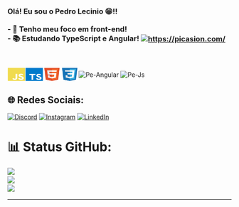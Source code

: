 
### Olá! Eu sou o Pedro Lecinio 😁!!<br><br>- 🔎 Tenho meu foco em front-end!<br>- 📚 Estudando TypeScript e Angular! <a href="https://picasion.com/"><img src="https://i.picasion.com/pic92/098f176452823de44b5bddec17bff39b.gif" align="center" width="100" height="100" border="0" alt="https://picasion.com/" /></a><br /><a href="https://picasion.com/"></a>

<div style="display: inline_block"><br><br>  <img align="center" alt="Pe-Js" height="30" width="40" src="https://raw.githubusercontent.com/devicons/devicon/master/icons/javascript/javascript-plain.svg"><img align="center" alt="Pe-Ts" height="30" width="40" src="https://raw.githubusercontent.com/devicons/devicon/master/icons/typescript/typescript-plain.svg"><img align="center" alt="Pe-HTML" height="30" width="40" src="https://raw.githubusercontent.com/devicons/devicon/master/icons/html5/html5-original.svg"><img align="center" alt="Pe-CSS" height="30" width="40" src="https://raw.githubusercontent.com/devicons/devicon/master/icons/css3/css3-original.svg"><img align="center" alt="Pe-Angular" height="30" width="40" class="svgLogo" ng-src="https://cdn.jsdelivr.net/gh/devicons/devicon/icons/angularjs/angularjs-plain.svg"                 src="https://cdn.jsdelivr.net/gh/devicons/devicon/icons/angularjs/angularjs-plain.svg"> <img class="svgLogo" align="center" alt="Pe-Js" height="30" width="40" ng-src="https://cdn.jsdelivr.net/gh/devicons/devicon/icons/php/php-plain.svg" src="https://cdn.jsdelivr.net/gh/devicons/devicon/icons/php/php-plain.svg">        <br></div>


## 🌐 Redes Sociais:
[![Discord](https://img.shields.io/badge/Discord-%237289DA.svg?logo=discord&logoColor=white)](https://discord.gg/Pedrolecinio#8297) [![Instagram](https://img.shields.io/badge/Instagram-%23E4405F.svg?logo=Instagram&logoColor=white)](https://instagram.com/_pepelecinio_) [![LinkedIn](https://img.shields.io/badge/LinkedIn-%230077B5.svg?logo=linkedin&logoColor=white)](https://linkedin.com/in/www.linkedin.com/in/pedro-lecinio) 
# 📊 Status GitHub:
![](https://github-readme-stats.vercel.app/api?username=PedroLecinio&theme=gruvbox&hide_border=false&include_all_commits=false&count_private=false)<br/>
![](https://github-readme-streak-stats.herokuapp.com/?user=PedroLecinio&theme=gruvbox&hide_border=false)<br/>
![](https://github-readme-stats.vercel.app/api/top-langs/?username=PedroLecinio&theme=gruvbox&hide_border=false&include_all_commits=false&count_private=false&layout=compact)

---
<!--[![](https://visitcount.itsvg.in/api?id=PedroLecinio&icon=0&color=0)](https://visitcount.itsvg.in)-->

<!-- Proudly created with GPRM ( https://gprm.itsvg.in ) -->
